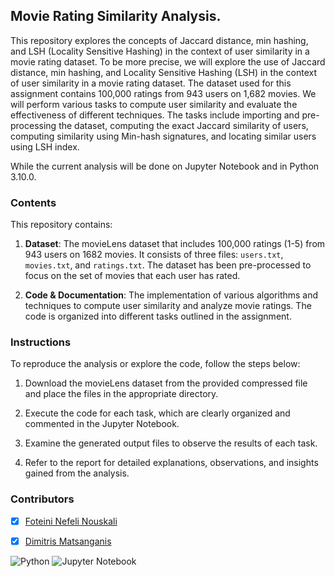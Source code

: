 ## Movie Rating Similarity Analysis.

This repository explores the concepts of Jaccard distance, min hashing, and LSH (Locality Sensitive Hashing) in the context of user similarity in a movie rating dataset.
To be more precise, we will explore the use of Jaccard distance, min hashing, and Locality Sensitive Hashing (LSH) in the context of user similarity in a movie rating dataset. The dataset used for this assignment contains 100,000 ratings from 943 users on 1,682 movies. We will perform various tasks to compute user similarity and evaluate the effectiveness of different techniques. The tasks include importing and pre-processing the dataset, computing the exact Jaccard similarity of users, computing similarity using Min-hash signatures, and locating similar users using LSH index.

While the current analysis will be done on Jupyter Notebook and in Python 3.10.0.

### Contents

This repository contains:

1. **Dataset**: The movieLens dataset that includes 100,000 ratings (1-5) from 943 users on 1682 movies. It consists of three files: `users.txt`, `movies.txt`, and `ratings.txt`. The dataset has been pre-processed to focus on the set of movies that each user has rated.

2. **Code & Documentation**: The implementation of various algorithms and techniques to compute user similarity and analyze movie ratings. The code is organized into different tasks outlined in the assignment.

### Instructions

To reproduce the analysis or explore the code, follow the steps below:

1. Download the movieLens dataset from the provided compressed file and place the files in the appropriate directory.

2. Execute the code for each task, which are clearly organized and commented in the Jupyter Notebook.

3. Examine the generated output files to observe the results of each task.

4. Refer to the report for detailed explanations, observations, and insights gained from the analysis.

### Contributors

- [x] [Foteini Nefeli Nouskali](https://github.com/FoteiniNefeli)
- [x] [Dimitris Matsanganis](https://github.com/dmatsanganis)


![Python](https://img.shields.io/badge/python-3670A0?style=for-the-badge&logo=python&logoColor=ffdd54)
![Jupyter Notebook](https://img.shields.io/badge/jupyter-%23FA0F00.svg?style=for-the-badge&logo=jupyter&logoColor=white)
